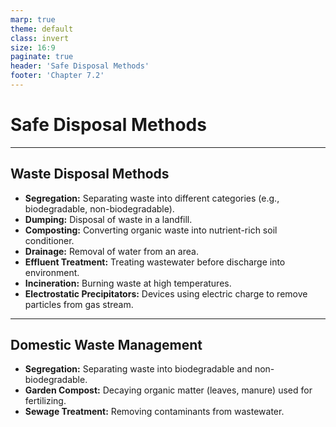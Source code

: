 ```yaml
---
marp: true
theme: default
class: invert
size: 16:9
paginate: true
header: 'Safe Disposal Methods'
footer: 'Chapter 7.2'
---
```


# Safe Disposal Methods

---

## Waste Disposal Methods

*   **Segregation:** Separating waste into different categories (e.g., biodegradable, non-biodegradable).
*   **Dumping:** Disposal of waste in a landfill.
*   **Composting:** Converting organic waste into nutrient-rich soil conditioner.
*   **Drainage:** Removal of water from an area.
*   **Effluent Treatment:** Treating wastewater before discharge into environment.
*   **Incineration:** Burning waste at high temperatures.
*   **Electrostatic Precipitators:** Devices using electric charge to remove particles from gas stream.

---

## Domestic Waste Management

*   **Segregation:** Separating waste into biodegradable and non-biodegradable.
*   **Garden Compost:** Decaying organic matter (leaves, manure) used for fertilizing.
*   **Sewage Treatment:** Removing contaminants from wastewater.
